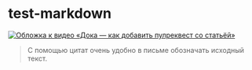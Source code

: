 # test-markdown

[![Обложка к видео «Дока — как добавить пулреквест со статьёй»](https://i3.ytimg.com/vi/y-_nXfKkI3w/hqdefault.jpg)](https://www.youtube.com/watch?v=y-_nXfKkI3w)


> С помощью цитат очень удобно в письме обозначать исходный текст.
